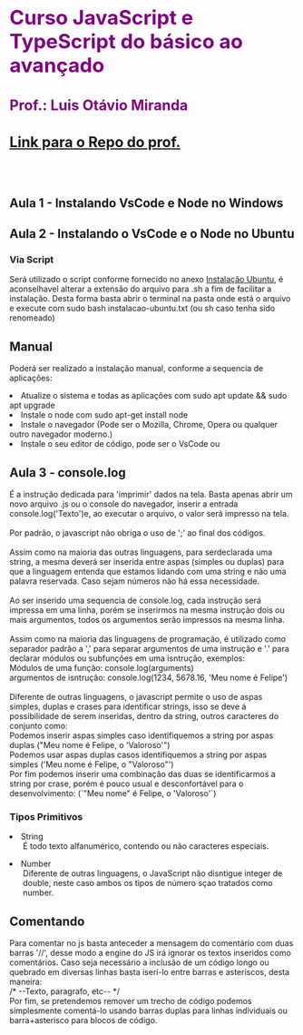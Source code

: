 <div>
<h1 style="font-size: 35px; font-weight: bold; color: purple">Curso JavaScript e TypeScript do básico ao avançado</h1>
<h2 style="font-size: 25px; font-weight: regular; color: purple">Prof.: Luis Otávio Miranda</h2>
<h4 style="font-size: 25px; font-weight: regular; color: purple"><a href="https://github.com/FelipePassos09/curso-js-Otavio_Miranda">Link para o Repo do prof.</a></h4>
</div>
<br />
<h2>Aula 1 - Instalando VsCode e Node no Windows</h2>
<h3></h3>
<p></p>
<h2>Aula 2 - Instalando o VsCode e o Node no Ubuntu</h2>
<h3>Via Script</h3>
<p>Será utilizado o script conforme fornecido no anexo <a href="./Docs/instalacao-ubuntu.txt">Instalação Ubuntu</a>, é aconselhavel alterar a extensão do arquivo para .sh a fim de facilitar a instalação. Desta forma basta abrir o terminal na pasta onde está o arquivo e execute com sudo bash instalacao-ubuntu.txt (ou sh caso tenha sido renomeado)</p>
<h2>Manual</h2>
<p>Poderá ser realizado a instalação manual, conforme a sequencia de aplicações:
    <li>Atualize o sistema e todas as aplicações com  sudo apt update && sudo apt upgrade</li>
    <li>Instale o node com sudo apt-get install node</li>
    <li>Instale o navegador (Pode ser o Mozilla, Chrome, Opera ou qualquer outro navegador moderno.)</li>
    <li>Instale o seu editor de código, pode ser o VsCode ou </li>
</p>
<h2>Aula 3 - console.log</h2>
<p>É a instrução dedicada para 'imprimir' dados na tela. Basta apenas abrir um novo arquivo .js ou o console do navegador, inserir a entrada console.log('Texto')e, ao executar o arquivo, o valor será impresso na tela.
<br /><br />
Por padrão, o javascript não obriga o uso de ';' ao final dos códigos.
<br /><br />
Assim como na maioria das outras linguagens, para serdeclarada uma string, a mesma deverá ser inserida entre aspas (simples ou duplas) para que a linguagem entenda que estamos lidando com uma string e não uma palavra reservada. Caso sejam números não há essa necessidade.
<br /><br />
Ao ser inserido uma sequencia de console.log, cada instrução será impressa em uma linha, porém se inserirmos na mesma instrução dois ou mais argumentos, todos os argumentos serão impressos na mesma linha.
<br /><br />
Assim como na maioria das linguagens de programação, é utilizado como separador padrão a ',' para separar argumentos de uma instrução e '.' para declarar módulos ou subfunções em uma isntrução, exemplos:<br />Módulos de uma função: console.log(arguments)<br />argumentos de isntrução: console.log(1234, 5678.16, 'Meu nome é Felipe')
<br /><br />
Diferente de outras linguagens, o javascript permite o uso de aspas simples, duplas e crases para identificar strings, isso se deve á possibilidade de serem inseridas, dentro da string, outros caracteres do conjunto como:<br />Podemos inserir aspas simples caso identifiquemos a string por aspas duplas ("Meu nome é Felipe, o 'Valoroso'")<br />Podemos usar aspas duplas casos identifiquemos a string por aspas simples ('Meu nome é Felipe, o "Valoroso"')<br />Por fim podemos inserir uma combinação das duas se identificarmos a string por crase, porém é pouco usual e desconfortável para o desenvolvimento: (`"Meu nome" é Felipe, o 'Valoroso'`)
<h3>Tipos Primitivos</h3>
<li>String
    <ul>É todo texto alfanumérico, contendo ou não caracteres especiais.</ul>
</li>
<li>Number
    <ul>Diferente de outras linguagens, o JavaScript não disntigue integer de double, neste caso ambos os tipos de número sçao tratados como number.</ul>
</li>
</p>
<h2>Comentando</h2>
<p>Para comentar no js basta anteceder a mensagem do comentário com duas barras '//', desse modo a engine do JS irá ignorar os textos inseridos como comentários. Caso seja necessário a inclusão de um código longo ou quebrado em diversas linhas basta iserí-lo entre barras e asteríscos, desta maneira:<br />/* --Texto, paragrafo, etc-- */<br />Por fim, se pretendemos remover um trecho de código podemos simplesmente comentá-lo usando barras duplas para linhas individuais ou barra+asterisco para blocos de código.</p>